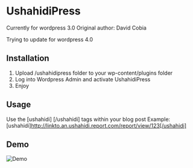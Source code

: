 # UshahidiPress #

Currently for wordpress 3.0
Original author: David Cobia

Trying to update for wordpress 4.0 

## Installation ##
1.  Upload /ushahidipress folder to your wp-content/plugins folder
1.  Log into Wordpress Admin and activate UshahidiPress
1.  Enjoy

## Usage ##
Use the [ushahidi] [/ushahidi] tags within your blog post
Example: [ushahidi]http://linkto.an.ushahidi.report.com/report/view/123[/ushahidi]

## Demo ##
![Demo](http://grab.by/7bL5 "Demo")
